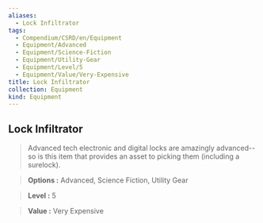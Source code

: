 ```yaml
---
aliases:
  - Lock Infiltrator
tags:
  - Compendium/CSRD/en/Equipment
  - Equipment/Advanced
  - Equipment/Science-Fiction
  - Equipment/Utility-Gear
  - Equipment/Level/5
  - Equipment/Value/Very-Expensive
title: Lock Infiltrator
collection: Equipment
kind: Equipment
---
```

## Lock Infiltrator    
    
>Advanced tech electronic and digital locks are amazingly advanced--so is this item that provides an asset to picking them (including a surelock).    
> **Options :** Advanced, Science Fiction, Utility Gear    
> **Level :** 5    
> **Value :** Very Expensive